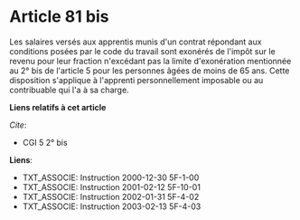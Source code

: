 # Article 81 bis

Les salaires versés aux apprentis munis d'un contrat répondant aux conditions posées par le code du travail sont exonérés de
l'impôt sur le revenu pour leur fraction n'excédant pas la limite d'exonération mentionnée au 2° bis de l'article 5 pour les
personnes âgées de moins de 65 ans. Cette disposition s'applique à l'apprenti personnellement imposable ou au contribuable
qui l'a à sa charge.

**Liens relatifs à cet article**

_Cite_:

  - CGI 5 2° bis

**Liens**:

  - TXT_ASSOCIE: Instruction 2000-12-30 5F-1-00
  - TXT_ASSOCIE: Instruction 2001-02-12 5F-10-01
  - TXT_ASSOCIE: Instruction 2002-01-31 5F-4-02
  - TXT_ASSOCIE: Instruction 2003-02-13 5F-4-03
